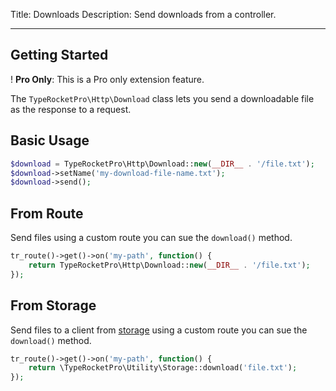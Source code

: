 Title: Downloads
Description: Send downloads from a controller.

---

## Getting Started

! **Pro Only**: This is a Pro only extension feature.

The `TypeRocketPro\Http\Download` class lets you send a downloadable file as the response to a request.

## Basic Usage

```php
$download = TypeRocketPro\Http\Download::new(__DIR__ . '/file.txt');
$download->setName('my-download-file-name.txt');
$download->send();
```

## From Route

Send files using a custom route you can sue the `download()` method.

```php
tr_route()->get()->on('my-path', function() {
    return TypeRocketPro\Http\Download::new(__DIR__ . '/file.txt');
});
```

## From Storage

Send files to a client from [storage](/docs/v5/storage/) using a custom route you can sue the `download()` method.

```php
tr_route()->get()->on('my-path', function() {
    return \TypeRocketPro\Utility\Storage::download('file.txt');
});
```